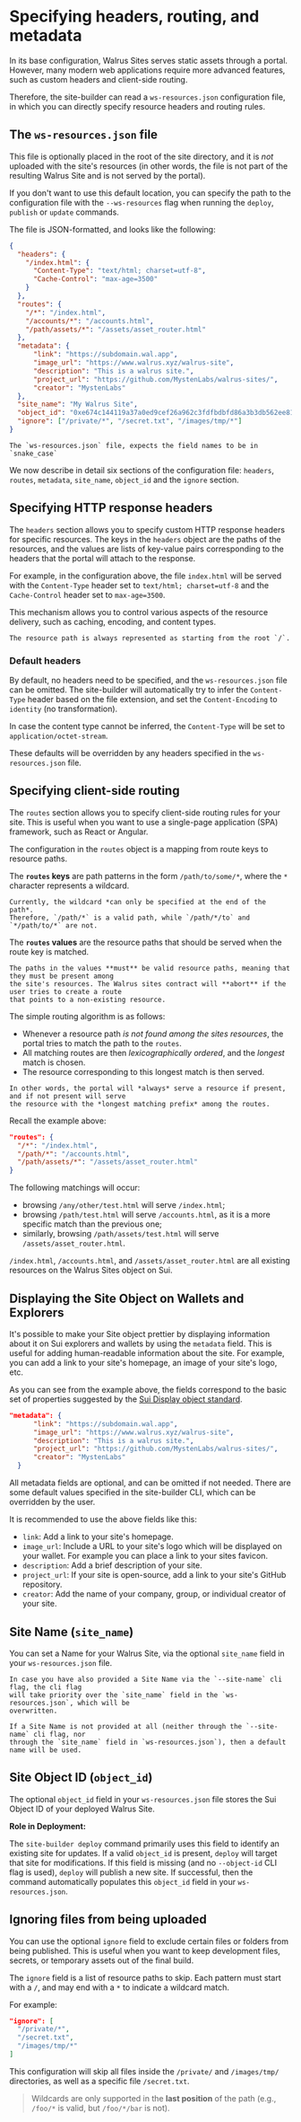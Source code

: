 # Specifying headers, routing, and metadata

In its base configuration, Walrus Sites serves static assets through a portal. However, many modern
web applications require more advanced features, such as custom headers and client-side routing.

Therefore, the site-builder can read a `ws-resources.json` configuration file, in which you can
directly specify resource headers and routing rules.

## The `ws-resources.json` file

This file is optionally placed in the root of the site directory, and it is *not* uploaded with the
site's resources (in other words, the file is not part of the resulting Walrus Site and is not
served by the portal).

If you don't want to use this default location, you can specify the path to the configuration file
with the `--ws-resources` flag when running the `deploy`, `publish` or `update` commands.

The file is JSON-formatted, and looks like the following:

``` JSON
{
  "headers": {
    "/index.html": {
      "Content-Type": "text/html; charset=utf-8",
      "Cache-Control": "max-age=3500"
    }
  },
  "routes": {
    "/*": "/index.html",
    "/accounts/*": "/accounts.html",
    "/path/assets/*": "/assets/asset_router.html"
  },
  "metadata": {
      "link": "https://subdomain.wal.app",
      "image_url": "https://www.walrus.xyz/walrus-site",
      "description": "This is a walrus site.",
      "project_url": "https://github.com/MystenLabs/walrus-sites/",
      "creator": "MystenLabs"
  },
  "site_name": "My Walrus Site",
  "object_id": "0xe674c144119a37a0ed9cef26a962c3fdfbdbfd86a3b3db562ee81d5542a4eccf",
  "ignore": ["/private/*", "/secret.txt", "/images/tmp/*"]
}
```

```admonish note
The `ws-resources.json` file, expects the field names to be in `snake_case`
```

We now describe in detail six sections of the configuration file: `headers`, `routes`,
`metadata`, `site_name`, `object_id` and the `ignore` section.

## Specifying HTTP response headers

The `headers` section allows you to specify custom HTTP response headers for specific resources.
The keys in the `headers` object are the paths of the resources, and the values are lists of
key-value pairs corresponding to the headers that the portal will attach to the response.

For example, in the configuration above, the file `index.html` will be served with the
`Content-Type` header set to `text/html; charset=utf-8` and the `Cache-Control` header set to
`max-age=3500`.

This mechanism allows you to control various aspects of the resource delivery, such as caching,
encoding, and content types.

```admonish
The resource path is always represented as starting from the root `/`.
```

### Default headers

By default, no headers need to be specified, and the `ws-resources.json` file can be omitted. The
site-builder will automatically try to infer the `Content-Type` header based on the file extension,
and set the `Content-Encoding` to `identity` (no transformation).

In case the content type cannot be inferred, the `Content-Type` will be set to
`application/octet-stream`.

These defaults will be overridden by any headers specified in the `ws-resources.json` file.

## Specifying client-side routing

The `routes` section allows you to specify client-side routing rules for your site. This is useful
when you want to use a single-page application (SPA) framework, such as React or Angular.

The configuration in the `routes` object is a mapping from route keys to resource paths.

The **`routes` keys** are path patterns in the form `/path/to/some/*`, where the `*` character
represents a wildcard.

```admonish
Currently, the wildcard *can only be specified at the end of the path*.
Therefore, `/path/*` is a valid path, while `/path/*/to` and `*/path/to/*` are not.
```

The **`routes` values** are the resource paths that should be served when the route key is matched.

```admonish danger title="Important"
The paths in the values **must** be valid resource paths, meaning that they must be present among
the site's resources. The Walrus sites contract will **abort** if the user tries to create a route
that points to a non-existing resource.
```

The simple routing algorithm is as follows:

- Whenever a resource path *is not found among the sites resources*, the portal tries to match the
  path to the `routes`.
- All matching routes are then *lexicographically ordered*, and the *longest* match is chosen.
- The resource corresponding to this longest match is then served.

```admonish
In other words, the portal will *always* serve a resource if present, and if not present will serve
the resource with the *longest matching prefix* among the routes.
```

Recall the example above:

``` JSON
"routes": {
  "/*": "/index.html",
  "/path/*": "/accounts.html",
  "/path/assets/*": "/assets/asset_router.html"
}
```

The following matchings will occur:

- browsing `/any/other/test.html` will serve `/index.html`;
- browsing `/path/test.html` will serve `/accounts.html`, as it is a more specific match than the
  previous one;
- similarly, browsing `/path/assets/test.html` will serve `/assets/asset_router.html`.

`/index.html`, `/accounts.html`, and `/assets/asset_router.html` are all existing resources on the
Walrus Sites object on Sui.

## Displaying the Site Object on Wallets and Explorers

It's possible to make your Site object prettier by displaying information about it on Sui explorers
and wallets by using the `metadata` field. This is useful for adding human-readable information
about the site. For example, you can add a link to your site's homepage, an image of your site's
logo, etc.

As you can see from the example above, the fields correspond to the basic set of properties
suggested by the
[Sui Display object standard](https://docs.sui.io/standards/display#display-properties).

```JSON
"metadata": {
      "link": "https://subdomain.wal.app",
      "image_url": "https://www.walrus.xyz/walrus-site",
      "description": "This is a walrus site.",
      "project_url": "https://github.com/MystenLabs/walrus-sites/",
      "creator": "MystenLabs"
  }
```

All metadata fields are optional, and can be omitted if not needed. There are some default values
specified in the site-builder CLI, which can be overridden by the user.

It is recommended to use the above fields like this:

- `link`: Add a link to your site's homepage.
- `image_url`: Include a URL to your site's logo which will be displayed on your wallet. For
example you can place a link to your sites favicon.
- `description`: Add a brief description of your site.
- `project_url`: If your site is open-source, add a link to your site's GitHub repository.
- `creator`: Add the name of your company, group, or individual creator of your site.

## Site Name (`site_name`)

You can set a Name for your Walrus Site, via the optional `site_name` field in your
`ws-resources.json` file.

```admonish note
In case you have also provided a Site Name via the `--site-name` cli flag, the cli flag
will take priority over the `site_name` field in the `ws-resources.json`, which will be
overwritten.
```

```admonish note
If a Site Name is not provided at all (neither through the `--site-name` cli flag, nor
through the `site_name` field in `ws-resources.json`), then a default name will be used.
```

## Site Object ID (`object_id`)

The optional `object_id` field in your `ws-resources.json` file stores the Sui Object ID of your
deployed Walrus Site.

**Role in Deployment:**

The `site-builder deploy` command primarily uses this field to identify an existing site for updates.
If a valid `object_id` is present, `deploy` will target that site for modifications.
If this field is missing (and no `--object-id` CLI flag is used), `deploy` will publish a new site.
If successful, then the command automatically populates this `object_id` field in your `ws-resources.json`.

## Ignoring files from being uploaded

You can use the optional `ignore` field to exclude certain files or folders from being published.
This is useful when you want to keep development files, secrets, or temporary assets out of
the final build.

The `ignore` field is a list of resource paths to skip. Each pattern must start with a `/`,
and may end with a `*` to indicate a wildcard match.

For example:

```json
"ignore": [
  "/private/*",
  "/secret.txt",
  "/images/tmp/*"
]
```

This configuration will skip all files inside the `/private/` and `/images/tmp/` directories,
as well as a specific file `/secret.txt`.

> Wildcards are only supported in the **last position** of the path (e.g., `/foo/*` is valid,
but `/foo/*/bar` is not).
